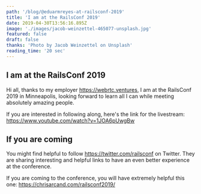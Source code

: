 ```yaml
---
path: '/blog/@eduarmreyes-at-railsconf-2019'
title: 'I am at the RailsConf 2019'
date: 2019-04-30T13:56:16.895Z
image: './images/jacob-weinzettel-465077-unsplash.jpg'
featured: false
draft: false
thanks: 'Photo by Jacob Weinzettel on Unsplash'
reading_time: '20 sec'
---
```


## I am at the RailsConf 2019

Hi all, thanks to my employer https://webrtc.ventures, I am at the RailsConf 2019 in
Minneapolis, looking forward to learn all I can while meeting absolutely amazing people.

If you are interested in following along, here's the link for the livestream:
https://www.youtube.com/watch?v=1JOA6pUwgBw

## If you are coming

You might find helpful to follow https://twitter.com/railsconf on Twitter. They are sharing
interesting and helpful links to have an even better experience at the conference.

If you are coming to the conference, you will have extremely helpful this one:
https://chrisarcand.com/railsconf2019/
